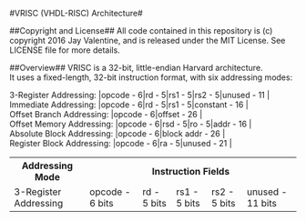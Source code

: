 #VRISC (VHDL-RISC) Architecture#

##Copyright and License##
All code contained in this repository is (c) copyright 2016 Jay Valentine, and is released under the MIT License.
See LICENSE file for more details.

##Overview##
VRISC is a 32-bit, little-endian Harvard architecture. <br>
It uses a fixed-length, 32-bit instruction format, with six addressing modes:

3-Register Addressing:      |opcode - 6|rd - 5|rs1 - 5|rs2 - 5|unused - 11	| <br>
Immediate Addressing:       |opcode - 6|rd - 5|rs1 - 5|constant - 16		    | <br>
Offset Branch Addressing:   |opcode - 6|offset - 26							            | <br>
Offset Memory Addressing:   |opcode - 6|rsd - 5|ro - 5|addr - 16			      | <br>
Absolute Block Addressing:  |opcode - 6|block addr - 26						          | <br>
Register Block Addressing:  |opcode - 6|ra - 5|unused - 21				        	| <br>

<table>
  <tr>
    <th>Addressing Mode</th>
    <th colspan="5">Instruction Fields</th>
  </tr>
  
  <tr>
    <td>3-Register Addressing</td>
    <td>opcode - 6 bits</td>
    <td>rd - 5 bits</td>
    <td>rs1 - 5 bits</td>
    <td>rs2 - 5 bits</td>
    <td>unused - 11 bits</td>
  </tr>
  
</table>
    
